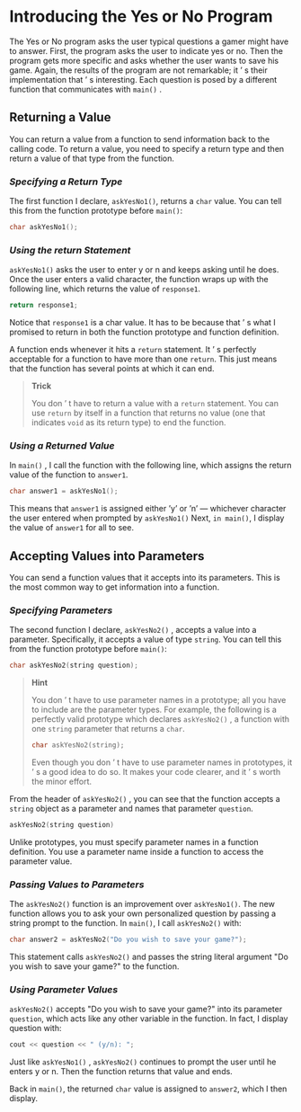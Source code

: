 # Introducing the Yes or No Program 

The Yes or No program asks the user typical questions a gamer might have to answer. First, the program asks the user to indicate yes or no. Then the program gets more specific and asks whether the user wants to save his game. Again, the results of the program are not remarkable; it ’ s their implementation that ’ s interesting. Each question is posed by a different function that communicates with `main()` .

## Returning a Value 

You can return a value from a function to send information back to the calling code. To return a value, you need to specify a return type and then return a value of that type from the function.

### _Specifying a Return Type_ 
The first function I declare, `askYesNo1()`, returns a `char` value. You can tell this from the function prototype before `main()`:
```c++
char askYesNo1();
```

### _Using the return Statement_ 
`askYesNo1()` asks the user to enter y or n and keeps asking until he does. Once the user enters a valid character, the function wraps up with the following line, which returns the value of `response1`.
```c++
return response1;
```

Notice that `response1` is a char value. It has to be because that ’ s what I promised to return in both the function prototype and function definition. 

A function ends whenever it hits a `return` statement. It ’ s perfectly acceptable for a function to have more than one `return`. This just means that the function has several points at which it can end.

> **Trick**
> 
> You don ’ t have to return a value with a `return` statement. You can use `return` by itself in a function that returns no value (one that indicates `void` as its return type) to end the function.

### _Using a Returned Value_ 
In `main()` , I call the function with the following line, which assigns the return value of the function to `answer1`.
```c++
char answer1 = askYesNo1();
```

This means that `answer1` is assigned either ’y’ or ’n’ — whichever character the user entered when prompted by `askYesNo1()` 
Next, `in main()`, I display the value of `answer1`  for all to see.

## Accepting Values into Parameters 
You can send a function values that it accepts into its parameters. This is the most common way to get information into a function.

### _Specifying Parameters_ 
The second function I declare, `askYesNo2()` , accepts a value into a parameter. Specifically, it accepts a value of type `string`. You can tell this from the function prototype before `main()`:
```c++
char askYesNo2(string question);
```

> **Hint**
> 
> You don ’ t have to use parameter names in a prototype; all you have to include are the parameter types. For example, the following is a perfectly valid prototype which declares `askYesNo2()` , a function with one `string` parameter that returns a `char`.
> ```c++
> char askYesNo2(string);
> ```
> Even though you don ’ t have to use parameter names in prototypes, it ’ s a good idea to do so. It makes your code clearer, and it ’ s worth the minor effort.

From the header of `askYesNo2()` , you can see that the function accepts a `string` object as a parameter and names that parameter `question`.
```c++
askYesNo2(string question)
```
Unlike prototypes, you must specify parameter names in a function definition. You use a parameter name inside a function to access the parameter value.

### _Passing Values to Parameters_ 
The `askYesNo2()` function is an improvement over `askYesNo1()`. The new function allows you to ask your own personalized question by passing a string prompt to the function. In `main()`, I call `askYesNo2()` with:
```c++
char answer2 = askYesNo2("Do you wish to save your game?");
```
This statement calls `askYesNo2()` and passes the string literal argument "Do you wish to save your game?" to the function.

### _Using Parameter Values_ 
`askYesNo2()` accepts "Do you wish to save your game?" into its parameter `question`, which acts like any other variable in the function. In fact, I display question with:  
```c++
cout << question << " (y/n): "; 
```

Just like `askYesNo1()` , `askYesNo2()` continues to prompt the user until he enters y or n. Then the function returns that value and ends. 

Back in `main()`, the returned `char` value is assigned to `answer2`, which I then display.
